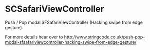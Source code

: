 # SCSafariViewController
Push / Pop modal SFSafariViewController (Hacking swipe from edge gesture).

For more details hear over to 
http://www.stringcode.co.uk/push-pop-modal-sfsafariviewcontroller-hacking-swipe-from-edge-gesture/

